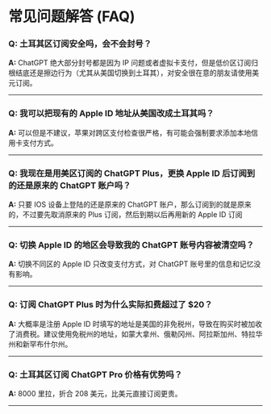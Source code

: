 # 常见问题解答 (FAQ)

### Q: 土耳其区订阅安全吗，会不会封号？

**A:** ChatGPT 绝大部分封号都是因为 IP 问题或者虚拟卡支付，但是低价区订阅归根结底还是擦边行为（尤其从美国切换到土耳其），对安全很在意的朋友请使用美元订阅。

---

### Q: 我可以把现有的 Apple ID 地址从美国改成土耳其吗？

**A:** 可以但是不建议，苹果对跨区支付检查很严格，有可能会强制要求添加本地信用卡支付方式。

---

### Q: 我现在是用美区订阅的 ChatGPT Plus，更换 Apple ID 后订阅到的还是原来的 ChatGPT 账户吗？

**A:** 只要 IOS 设备上登陆的还是原来的 ChatGPT 账户，那么订阅到的就是原来的，不过要先取消原来的 Plus 订阅，然后到期以后再用新的 Apple ID 订阅

---

### Q: 切换 Apple ID 的地区会导致我的 ChatGPT 账号内容被清空吗？

**A:** 切换不同区的 Apple ID 只改变支付方式，对 ChatGPT 账号里的信息和记忆没有影响。

---

### Q: 订阅 ChatGPT Plus 时为什么实际扣费超过了 $20？

**A:** 大概率是注册 Apple ID 时填写的地址是美国的非免税州，导致在购买时被加收了消费税。建议使用免税州的地址，如蒙大拿州、俄勒冈州、阿拉斯加州、特拉华州和新罕布什尔州。

---

### Q: 土耳其区订阅 ChatGPT Pro 价格有优势吗？

**A:** 8000 里拉，折合 208 美元，比美元直接订阅更贵。

---
